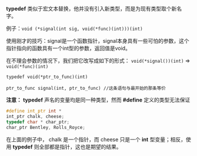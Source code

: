 **typedef** 类似于宏文本替换，他并没有引入新类型，而是为现有类型取个新名字。

例子：`void (*signal(int sig, void(*func)(int)))(int)`

使用刚才的技巧：signal是一个函数指针，signal本身具有一些可怕的参数，这个指针指向的函数具有一个int型的参数，返回值是void。

在不理会参数的情况下，我们把它改写成如下的形式：
`void(*signal())(int)` => `void(*func)(int)`

`typedef void(*ptr_to_func)(int)`

`ptr_to_func signal(int, ptr_to_func) //这条语句与最开始的那条等价`

**注意：** **typedef** 声名的变量均是同一种类型，然而 **#define** 定义的类型无法保证

```c
#define int_ptr int *
int_ptr chalk, cheese;
typedef char * char_ptr;
char_ptr Bentley, Rolls_Royce; 
```

在上面的例子中， chalk 是一个指针，而 cheese 只是一个 **int** 型变量；相反，使用 **typedef** 则全部都是指针，这也是期望的结果。

